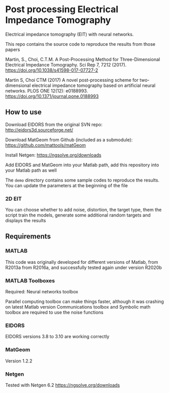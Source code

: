 # Post processing Electrical Impedance Tomography

Electrical impedance tomography (EIT) with neural networks.

This repo contains the source code to reproduce the results from those papers

Martin, S., Choi, C.T.M. A Post-Processing Method for Three-Dimensional Electrical Impedance Tomography. Sci Rep 7, 7212 (2017). https://doi.org/10.1038/s41598-017-07727-2

Martin S, Choi CTM (2017) A novel post-processing scheme for two-dimensional electrical impedance tomography based on artificial neural networks. PLOS ONE 12(12): e0188993. https://doi.org/10.1371/journal.pone.0188993

## How to use

Download EIDORS from the original SVN repo: http://eidors3d.sourceforge.net/

Download MatGeom from Github (included as a submodule): https://github.com/mattools/matGeom

Install Netgen: https://ngsolve.org/downloads

Add EIDORS and MatGeom into your Matlab path, add this repository into your Matlab path as well

The `demo` directory contains some sample codes to reproduce the results. You can update the parameters at the beginning of the file

### 2D EIT

You can choose whether to add noise, distortion, the target type, them the script train the models, generate some additional random targets and displays the results

## Requirements

### MATLAB 

This code was originally developed for different versions of Matlab, from R2013a from R2016a, and successfully tested again under version R2020b

### MATLAB Toolboxes

Required:
Neural networks toolbox

Parallel computing toolbox can make things faster, although it was crashing on latest Matlab version
Communications toolbox and Symbolic math toolbox are required to use the noise functions

### EIDORS

EIDORS versions 3.8 to 3.10 are working correctly

### MatGeom

Version 1.2.2

### Netgen

Tested with Netgen 6.2 https://ngsolve.org/downloads

